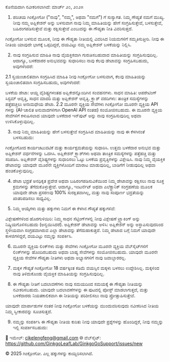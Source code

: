 ಕೊನೆಯದಾಗಿ ನವೀಕರಿಸಲಾಗಿದೆ: ಮಾರ್ಚ್ ೨೦, ೨೦೨೫

1. ಪರಿಚಯ
ಗಿಂಕ್ಗೋಗೋ ("ನಾವು", "ನಮ್ಮ", ಅಥವಾ "ನಮಗೆ") ಗೆ ಸುಸ್ವಾಗತ. ನಿಮ್ಮ ಗೌಪ್ಯತೆ ನಮಗೆ ಮುಖ್ಯ. ನೀವು ನಮ್ಮ ಅಪ್ಲಿಕೇಶನ್ ಅನ್ನು ಬಳಸುವಾಗ ನಾವು ನಿಮ್ಮ ಮಾಹಿತಿಯನ್ನು ಹೇಗೆ ಸಂಗ್ರಹಿಸುತ್ತೇವೆ, ಬಳಸುತ್ತೇವೆ, ಬಹಿರಂಗಪಡಿಸುತ್ತೇವೆ ಮತ್ತು ರಕ್ಷಿಸುತ್ತೇವೆ ಎಂಬುದನ್ನು ಈ ಗೌಪ್ಯತಾ ನೀತಿ ವಿವರಿಸುತ್ತದೆ.

ಗಿಂಕ್ಗೋಗೋ ಬಳಸುವ ಮೂಲಕ, ನೀವು ಈ ಗೌಪ್ಯತಾ ನೀತಿಯಲ್ಲಿ ವಿವರಿಸಿದ ನಿಯಮಗಳಿಗೆ ಸಮ್ಮತಿಸುತ್ತೀರಿ. ನೀವು ಈ ನೀತಿಯ ಯಾವುದೇ ಭಾಗಕ್ಕೆ ಒಪ್ಪದಿದ್ದರೆ, ದಯವಿಟ್ಟು ನಮ್ಮ ಅಪ್ಲಿಕೇಶನ್ ಬಳಕೆಯನ್ನು ನಿಲ್ಲಿಸಿ.

2. ನಾವು ಸಂಗ್ರಹಿಸುವ ಮಾಹಿತಿ
ನಾವು ವೈಯಕ್ತಿಕವಾಗಿ ಗುರುತಿಸಬಹುದಾದ ಮಾಹಿತಿಯನ್ನು ಸಂಗ್ರಹಿಸುವುದಿಲ್ಲ. ಆದಾಗ್ಯೂ, ಬಳಕೆದಾರರ ಅನುಭವವನ್ನು ಸುಧಾರಿಸಲು ನಾವು ಕೆಲವು ಡೇಟಾವನ್ನು ಸಂಗ್ರಹಿಸಬಹುದು, ಅವುಗಳೆಂದರೆ:

2.1 ಸ್ವಯಂಚಾಲಿತವಾಗಿ ಸಂಗ್ರಹಿಸಿದ ಮಾಹಿತಿ
ನೀವು ಗಿಂಕ್ಗೋಗೋ ಬಳಸುವಾಗ, ಕೆಲವು ಮಾಹಿತಿಯನ್ನು ಸ್ವಯಂಚಾಲಿತವಾಗಿ ಸಂಗ್ರಹಿಸಬಹುದು, ಅವುಗಳೆಂದರೆ:

ಬಳಕೆಯ ಡೇಟಾ: ಆಯ್ದ ವೈಶಿಷ್ಟ್ಯಗಳಂತಹ ಅಪ್ಲಿಕೇಶನ್ನೊಂದಿಗಿನ ಸಂವಹನಗಳು.
ಸಾಧನ ಮಾಹಿತಿ: ಆಪರೇಟಿಂಗ್ ಸಿಸ್ಟಮ್ ಆವೃತ್ತಿ, ಸಾಧನ ಮಾದರಿ ಮತ್ತು ಅಪ್ಲಿಕೇಶನ್ ಆವೃತ್ತಿ.
ಕ್ರ್ಯಾಶ್ ವರದಿಗಳು: ತಾಂತ್ರಿಕ ಸಮಸ್ಯೆಗಳನ್ನು ಪತ್ತೆಹಚ್ಚಲು ಅನಾಮಧೇಯ ಡೇಟಾ.
2.2 ಮೂರನೇ ವ್ಯಕ್ತಿಯ ಸೇವೆಗಳು
ಗಿಂಕ್ಗೋಗೋ ಮೂರನೇ ವ್ಯಕ್ತಿಯ API ಗಳನ್ನು (AI-ಚಾಲಿತ ಅನುವಾದಗಳಿಗಾಗಿ OpenAI API ನಂತಹ) ಸಂಯೋಜಿಸಬಹುದು. ಈ ಮೂರನೇ ವ್ಯಕ್ತಿಯ ಸೇವೆಗಳಿಗೆ ಕಳುಹಿಸಲಾದ ಯಾವುದೇ ಬಳಕೆದಾರ ಇನ್‌ಪುಟ್ ಅನ್ನು ನಾವು ಸಂಗ್ರಹಿಸುವುದಿಲ್ಲ ಅಥವಾ ಉಳಿಸಿಕೊಳ್ಳುವುದಿಲ್ಲ.

3. ನಾವು ನಿಮ್ಮ ಮಾಹಿತಿಯನ್ನು ಹೇಗೆ ಬಳಸುತ್ತೇವೆ
ಸಂಗ್ರಹಿಸಿದ ಮಾಹಿತಿಯನ್ನು ನಾವು ಈ ಕೆಳಗಿನಂತೆ ಬಳಸಬಹುದು:

ಗಿಂಕ್ಗೋಗೋದ ಕಾರ್ಯಚಟುವಟಿಕೆ ಮತ್ತು ಕಾರ್ಯಕ್ಷಮತೆಯನ್ನು ಸುಧಾರಿಸಿ.
ಉತ್ತಮ ಬಳಕೆದಾರ ಅನುಭವ ಮತ್ತು ಅಪ್ಲಿಕೇಶನ್ ವರ್ಧನೆಗಳನ್ನು ಒದಗಿಸಿ.
ಅಪ್ಲಿಕೇಶನ್ ಕ್ರ್ಯಾಶ್‌ಗಳು ಅಥವಾ ತಾಂತ್ರಿಕ ಸಮಸ್ಯೆಗಳನ್ನು ಪತ್ತೆಹಚ್ಚಿ ಮತ್ತು ಸರಿಪಡಿಸಿ.
ಅಪ್ಲಿಕೇಶನ್ ವೈಶಿಷ್ಟ್ಯಗಳನ್ನು ಸುಧಾರಿಸಲು ಒಟ್ಟು ಬಳಕೆಯ ಪ್ರವೃತ್ತಿಗಳನ್ನು ವಿಶ್ಲೇಷಿಸಿ.
ನಾವು ನಿಮ್ಮ ವೈಯಕ್ತಿಕ ಡೇಟಾವನ್ನು ಯಾವುದೇ ಮೂರನೇ ವ್ಯಕ್ತಿಗಳೊಂದಿಗೆ ಮಾರಾಟ ಮಾಡುವುದಿಲ್ಲ, ಬಾಡಿಗೆಗೆ ನೀಡುವುದಿಲ್ಲ ಅಥವಾ ಹಂಚಿಕೊಳ್ಳುವುದಿಲ್ಲ.

4. ಡೇಟಾ ಭದ್ರತೆ
ಅನಧಿಕೃತ ಪ್ರವೇಶ ಅಥವಾ ಬಹಿರಂಗಪಡಿಸುವಿಕೆಯಿಂದ ನಿಮ್ಮ ಡೇಟಾವನ್ನು ರಕ್ಷಿಸಲು ನಾವು ಸೂಕ್ತ ಕ್ರಮಗಳನ್ನು ತೆಗೆದುಕೊಳ್ಳುತ್ತೇವೆ. ಆದಾಗ್ಯೂ, ಇಂಟರ್ನೆಟ್ ಅಥವಾ ಎಲೆಕ್ಟ್ರಾನಿಕ್ ಸಂಗ್ರಹಣೆಯ ಮೂಲಕ ಯಾವುದೇ ಡೇಟಾ ಪ್ರಸರಣವು 100% ಸುರಕ್ಷಿತವಾಗಿಲ್ಲ, ಮತ್ತು ನಾವು ಸಂಪೂರ್ಣ ಭದ್ರತೆಯನ್ನು ಖಾತರಿಪಡಿಸಲು ಸಾಧ್ಯವಿಲ್ಲ.

5. ನಿಮ್ಮ ಆಯ್ಕೆಗಳು ಮತ್ತು ಹಕ್ಕುಗಳು
ನಿಮಗೆ ಈ ಕೆಳಗಿನ ಗೌಪ್ಯತೆ ಹಕ್ಕುಗಳಿವೆ:

ವಿಶ್ಲೇಷಣೆಗಳಿಂದ ಹೊರಗುಳಿಯಿರಿ: ನಿಮ್ಮ ಸಾಧನ ಸೆಟ್ಟಿಂಗ್‌ಗಳಲ್ಲಿ ನೀವು ವಿಶ್ಲೇಷಣೆ ಟ್ರ್ಯಾಕಿಂಗ್ ಅನ್ನು ನಿಷ್ಕ್ರಿಯಗೊಳಿಸಬಹುದು (ಅನ್ವಯಿಸಿದರೆ).
ಅಪ್ಲಿಕೇಶನ್ ಡೇಟಾವನ್ನು ಅಳಿಸಿ: ಅಪ್ಲಿಕೇಶನ್ ಅನ್ನು ಅಸ್ಥಾಪಿಸುವುದರಿಂದ ಸ್ಥಳೀಯವಾಗಿ ಸಂಗ್ರಹವಾಗಿರುವ ಎಲ್ಲಾ ಡೇಟಾವನ್ನು ತೆಗೆದುಹಾಕುತ್ತದೆ.
ನಿಮ್ಮ ಡೇಟಾದ ಬಗ್ಗೆ ನಿಮಗೆ ಯಾವುದೇ ಕಾಳಜಿಗಳಿದ್ದರೆ, ದಯವಿಟ್ಟು ನಮ್ಮನ್ನು ಸಂಪರ್ಕಿಸಿ.

6. ಮೂರನೇ ವ್ಯಕ್ತಿಯ ಲಿಂಕ್‌ಗಳು ಮತ್ತು ಸೇವೆಗಳು
ಗಿಂಕ್ಗೋಗೋ ಮೂರನೇ ವ್ಯಕ್ತಿಯ ವೆಬ್‌ಸೈಟ್‌ಗಳಿಗೆ ಲಿಂಕ್‌ಗಳನ್ನು ಹೊಂದಿರಬಹುದು ಅಥವಾ ಬಾಹ್ಯ ಸೇವೆಗಳನ್ನು ಸಂಯೋಜಿಸಬಹುದು. ಯಾವುದೇ ಮೂರನೇ ವ್ಯಕ್ತಿಯ ಸೇವೆಗಳ ಗೌಪ್ಯತಾ ನೀತಿಗಳು ಅಥವಾ ಅಭ್ಯಾಸಗಳಿಗೆ ನಾವು ಜವಾಬ್ದಾರರಲ್ಲ.

7. ಮಕ್ಕಳ ಗೌಪ್ಯತೆ
ಗಿಂಕ್ಗೋಗೋ 18 ವರ್ಷಕ್ಕಿಂತ ಕಡಿಮೆ ವಯಸ್ಸಿನ ಮಕ್ಕಳು ಬಳಸಲು ಉದ್ದೇಶಿಸಿಲ್ಲ. ಮಕ್ಕಳಿಂದ ನಾವು ತಿಳಿದುಕೊಂಡು ವೈಯಕ್ತಿಕ ಮಾಹಿತಿಯನ್ನು ಸಂಗ್ರಹಿಸುವುದಿಲ್ಲ.

8. ಈ ಗೌಪ್ಯತಾ ನೀತಿಗೆ ಬದಲಾವಣೆಗಳು
ನಾವು ಸಮಯದಿಂದ ಸಮಯಕ್ಕೆ ಈ ಗೌಪ್ಯತಾ ನೀತಿಯನ್ನು ನವೀಕರಿಸಬಹುದು. ಯಾವುದೇ ಬದಲಾವಣೆಗಳನ್ನು ಈ ಪುಟದಲ್ಲಿ ಪೋಸ್ಟ್ ಮಾಡಲಾಗುತ್ತದೆ, ಮತ್ತು ಬಳಕೆದಾರರು ನಿಯತಕಾಲಿಕವಾಗಿ ಈ ನೀತಿಯನ್ನು ಪರಿಶೀಲಿಸಲು ನಾವು ಪ್ರೋತ್ಸಾಹಿಸುತ್ತೇವೆ.

ಯಾವುದೇ ಮಾರ್ಪಾಡುಗಳ ನಂತರ ನೀವು ಗಿಂಕ್ಗೋಗೋ ಬಳಕೆಯನ್ನು ಮುಂದುವರಿಸುವುದು ನವೀಕರಿಸಿದ ನೀತಿಯ ನಿಮ್ಮ ಸ್ವೀಕಾರವನ್ನು ಸೂಚಿಸುತ್ತದೆ.

9. ನಮ್ಮನ್ನು ಸಂಪರ್ಕಿಸಿ
ಈ ಗೌಪ್ಯತಾ ನೀತಿಯ ಕುರಿತು ನೀವು ಯಾವುದೇ ಪ್ರಶ್ನೆಗಳನ್ನು ಹೊಂದಿದ್ದರೆ, ನೀವು ನಮ್ಮನ್ನು ಇಲ್ಲಿ ಸಂಪರ್ಕಿಸಬಹುದು:

📧 ಇಮೇಲ್: cikelengfeng@gmail.com
🌐 ವೆಬ್‌ಸೈಟ್: https://github.com/GinkgoLeafLab/GinkgoGoSupport/issues/new

© 2025 ಗಿಂಕ್ಗೋಗೋ. ಎಲ್ಲ ಹಕ್ಕುಗಳನ್ನು ಕಾಯ್ದಿರಿಸಲಾಗಿದೆ.